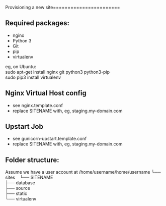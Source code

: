 Provisioning a new site=======================
## Required packages:
* nginx
* Python 3
* Git
* pip
* virtualenv

eg, on Ubuntu:    
sudo apt-get install nginx git python3 python3-pip    
sudo pip3 install virtualenv

## Nginx Virtual Host config
* see nginx.template.conf
* replace SITENAME with, eg, staging.my-domain.com

## Upstart Job
* see gunicorn-upstart.template.conf
* replace SITENAME with, eg, staging.my-domain.com

## Folder structure:
Assume we have a user account at /home/username/home/username
└── sites    
    └── SITENAME         
        ├── database         
        ├── source         
        ├── static         
        └── virtualenv
